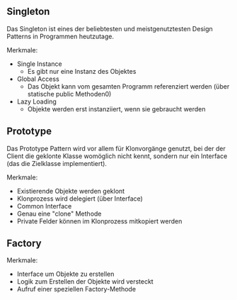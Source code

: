 ## Singleton
Das Singleton ist eines der beliebtesten und meistgenutztesten Design Patterns in Programmen heutzutage.

Merkmale:
- Single Instance
	- Es gibt nur eine Instanz des Objektes
- Global Access
	- Das Objekt kann vom gesamten Programm referenziert werden (über statische public Methoden0)
- Lazy Loading
	- Objekte werden erst instanziiert, wenn sie gebraucht werden

## Prototype
Das Prototype Pattern wird vor allem für Klonvorgänge genutzt, bei der der Client die geklonte Klasse womöglich nicht kennt, sondern nur ein Interface (das die Zielklasse implementiert).

Merkmale:
- Existierende Objekte werden geklont
- Klonprozess wird delegiert (über Interface)
- Common Interface
- Genau eine "clone" Methode
- Private Felder können im Klonprozess mitkopiert werden

## Factory
Merkmale:
- Interface um Objekte zu erstellen
- Logik zum Erstellen der Objekte wird versteckt
- Aufruf einer speziellen Factory-Methode